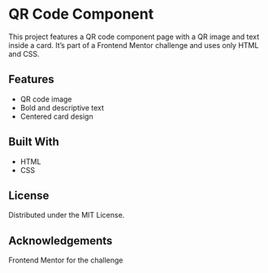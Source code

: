 # QR Code Component

This project features a QR code component page with a QR image and text inside a card. It’s part of a Frontend Mentor challenge and uses only HTML and CSS.

## Features

- QR code image
- Bold and descriptive text
- Centered card design

## Built With

- HTML
- CSS

## License

Distributed under the MIT License.

## Acknowledgements

Frontend Mentor for the challenge